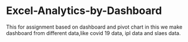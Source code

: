# Excel-Analytics-by-Dashboard
This for assignment based on dashboard and pivot chart 
in this we make dashboard from different data,like covid 19 data, ipl data and slaes data.
